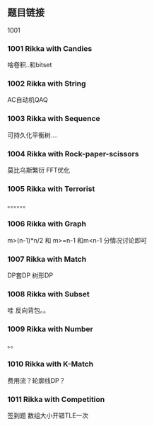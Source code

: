 ## 题目链接

1001 

### 1001 Rikka with Candies

啥卷积..和bitset



### 1002 Rikka with String
AC自动机QAQ

### 1003 Rikka with Sequence
可持久化平衡树....


### 1004 Rikka with Rock-paper-scissors
莫比乌斯繁衍 FFT优化

### 1005 Rikka with Terrorist
。。。。。。

### 1006 Rikka with Graph
m>(n-1)*n/2 和 m>=n-1 和m<n-1 分情况讨论即可

### 1007 Rikka with Match
DP套DP 树形DP

### 1008 Rikka with Subset
哇 反向背包。。

### 1009 Rikka with Number
。。

### 1010 Rikka with K-Match
费用流？轮廓线DP？

### 1011 Rikka with Competition
签到题 数组大小开错TLE一次
